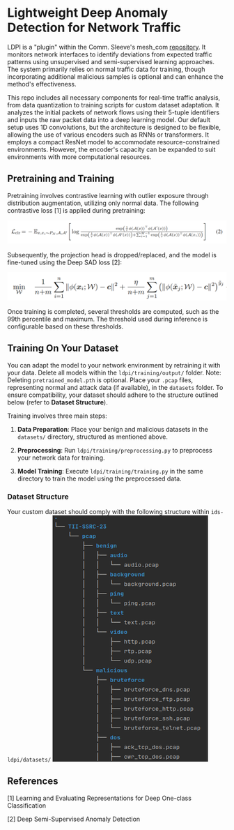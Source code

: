 # Lightweight Deep Anomaly Detection for Network Traffic

LDPI is a "plugin" within the Comm. Sleeve's mesh_com [repository](https://github.com/tiiuae/mesh_com). It monitors network interfaces to identify deviations from expected traffic patterns using unsupervised and semi-supervised learning approaches. The system primarily relies on normal traffic data for training, though incorporating additional malicious samples is optional and can enhance the method's effectiveness.

This repo includes all necessary components for real-time traffic analysis, from data quantization to training scripts for custom dataset adaptation. It analyzes the initial packets of network flows using their 5-tuple identifiers and inputs the raw packet data into a deep learning model. Our default setup uses 1D convolutions, but the architecture is designed to be flexible, allowing the use of various encoders such as RNNs or transformers. It employs a compact ResNet model to accommodate resource-constrained environments. However, the encoder's capacity can be expanded to suit environments with more computational resources.

## Pretraining and Training

Pretraining involves contrastive learning with outlier exposure through distribution augmentation, utilizing only normal data. The following contrastive loss [1] is applied during pretraining:

![SimCLR Loss](./images/sim_clr.png)

Subsequently, the projection head is dropped/replaced, and the model is fine-tuned using the Deep SAD loss [2]:

![SAD Loss](./images/sad_loss.png)

Once training is completed, several thresholds are computed, such as the 99th percentile and maximum. The threshold used during inference is configurable based on these thresholds. 
 

## Training On Your Dataset

You can adapt the model to your network environment by retraining it with your data. Delete all models within the `ldpi/training/output/` folder. Note: Deleting `pretrained_model.pth` is optional. Place your `.pcap` files, representing normal and attack data (if available), in the `datasets` folder. To ensure compatibility, your dataset should adhere to the structure outlined below (refer to **Dataset Structure**).
 
Training involves three main steps:

1. **Data Preparation**: Place your benign and malicious datasets in the `datasets/` directory, structured as mentioned above.

2. **Preprocessing**: Run `ldpi/training/preprocessing.py` to preprocess your network data for training.

3. **Model Training**: Execute `ldpi/training/training.py` in the same directory to train the model using the preprocessed data.

### Dataset Structure

Your custom dataset should comply with the following structure within `ids-ldpi/datasets/`
![Dataset Structure](./images/dataset_structure.png)

## References

[1] Learning and Evaluating Representations for Deep One-class Classification

[2] Deep Semi-Supervised Anomaly Detection

